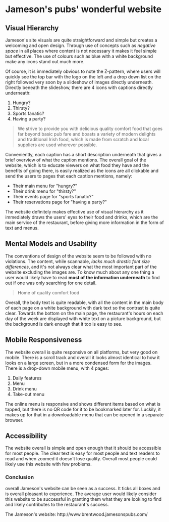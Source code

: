 # Jameson's pubs' wonderful website
## Visual Hierarchy

<p>Jameson's site visuals are quite straightforward and simple but creates a welcoming and open design.  Through use of concepts such as <i>negative space</i> in all places where content is not necessary it makes it feel simple but effective.  The use of colours such as blue with a white background make any icons stand out much more.</P>

<p>Of course, it is immediately obvious to note the Z-pattern, where users will quickly see the top bar with the logo on the left and a drop down list on the right followed very soon by a slideshow of images directly underneath.  Directly beneath the slideshow, there are 4 icons with captions directly underneath:</p>
<ol>
  <li>Hungry?</li>
  <li>Thirsty?</li>
  <li>Sports fanatic?</li>
  <li>Having a party?</li>
  </ol>
  <blockquote>We strive to provide you with delicious quality comfort food that goes far beyond basic pub fare and boasts a variety of modern delights and traditional Irish food, which is made from scratch and local suppliers are used wherever possible.</blockquote>
  <p>Conveniently, each caption has a short description underneath that gives a brief overview of what the caption mentions.  The overall goal of the website, which is to educate viewers on what food they have and the benefits of going there, is easily realized as the icons are all clickable and send the users to pages that each caption mentions, namely:</p>
  <ul>
  <li>Their main menu for "hungry?"</li>
  <li>Their drink menu for "thirsty?"</li>
  <li>Their events page for "sports fanatic?"</li>
  <li>Their reservations page for "having a party?"</li>
  </ul>
  <p>The website definitely makes effective use of visual hierarchy as it immediately draws the users' eyes to their food and drinks, which are the main service of the restaurant, before giving more information in the form of text and menus.</p>
 <h2>Mental Models and Usability</h2>
<p>The conventions of design of the website seem to be followed with no violations.  The content, while scannable, <i>lacks much drastic font size differences</i>, and it's not always clear what the most important part of the website excluding the images are.  To know much about any one thing a user would likely have to read <strong>most of the information underneath</strong> to find out if one was only searching for one detail.</p>
<blockquote>Home of quality comfort food</blockquote>
<p>Overall, the body text is quite readable, with all the content in the main body of each page on a white background with dark text so the contrast is quite clear. Towards the bottom on the main page, the restaurant's hours on each day of the week are displayed with white text on a picture background, but the background is dark enough that it too is easy to see. 
  
<h2>Mobile Responsiveness</h2>
<p>The website overall is quite responsive on all platforms, but very good on mobile.  There is a scroll track and overall it looks almost identical to how it looks on a large screen, but in a more condensed form for the images.  There is a drop-down mobile menu, with 4 pages:</p>
<ol>
  <li>Daily features</li>
  <li>Menu</li>
  <li>Drink menu</li>
  <li>Take-out menu</li>
 </ol>
 <p>The online menu is responsive and shows different items based on what is tapped, but there is no QR code for it to be bookmarked later for.  Luckily, it makes up for that in a downloadable menu that can be opened in a separate browser.</p>
<h2>Accessibility</h2>
<p>The website overall is simple and open enough that it should be accessible for most people.  The clear text is easy for most people and text readers to read and when zoomed it doesn't lose quality.  Overall most people could likely use this website with few problems.</p>
<h3>Conclusion</h3>
<p>overall Jameson's website can be seen as a success.  It ticks all boxes and is overall pleasant to experience.  The average user would likely consider this website to be successful in granting them what they are looking to find and likely contributes to the restaurant's success.</p>
The Jameson's website: http://www.brentwood.jamesonspubs.com/
